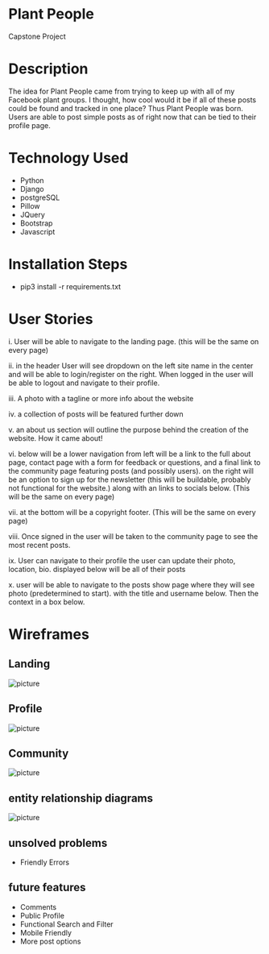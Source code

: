 # Plant People
Capstone Project

# Description
The idea for Plant People came from trying to keep up with all of my Facebook plant groups. I thought, how cool would it be if all of these posts could be found and tracked in one place? Thus Plant People was born. Users are able to post simple posts as of right now that can be tied to their profile page.

# Technology Used
- Python
- Django
- postgreSQL
- Pillow
- JQuery
- Bootstrap
- Javascript

# Installation Steps
- pip3 install -r requirements.txt

# User Stories
i. User will be able to navigate to the landing page. (this will be the same on every page)

ii. in the header User will see dropdown on the left site name in the center and will be able to login/register on the right. When logged in the user will be able to logout and navigate to their profile.

iii. A photo with a tagline or more info about the website

iv. a collection of posts will be featured further down

v. an about us section will outline the purpose behind the creation of the website. How it came about!

vi. below will be a lower navigation from left will be a link to the full about page, contact page with a form for feedback or questions, and a final link to the community page featuring posts (and possibly users). on the right will be an option to sign up for the newsletter (this will be buildable, probably not functional for the website.) along with an links to socials below. (This will be the same on every page)

vii. at the bottom will be a copyright footer. (This will be the same on every page)

viii. Once signed in the user will be taken to the community page to see the most recent posts.

ix. User can navigate to their profile the user can update their photo, location, bio. displayed below will be all of their posts

x. user will be able to navigate to the posts show page where they will see photo (predetermined to start). with the title and username below. Then the context in a box below.

# Wireframes
## Landing
![picture](main_app/static/images/Wireframes/landing.png)

## Profile
![picture](main_app/static/images/Wireframes/profile.png)

## Community
![picture](main_app/static/images/Wireframes/community.png)

## entity relationship diagrams
![picture](main_app/static/images/Wireframes/ERD.png)

## unsolved problems
- Friendly Errors

## future features
- Comments
- Public Profile
- Functional Search and Filter
- Mobile Friendly
- More post options
